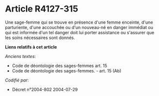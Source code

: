# Article R4127-315

Une sage-femme qui se trouve en présence d'une femme enceinte, d'une parturiente, d'une accouchée ou d'un nouveau-né en
danger immédiat ou qui est informée d'un tel danger doit lui porter assistance ou s'assurer que les soins nécessaires sont
donnés.

**Liens relatifs à cet article**

_Anciens textes_:

  - Code de déontologie des sages-femmes art. 15
  - Code de déontologie des sages-femmes. - art. 15 (Ab)

_Codifié par_:

  - Décret n°2004-802 2004-07-29
